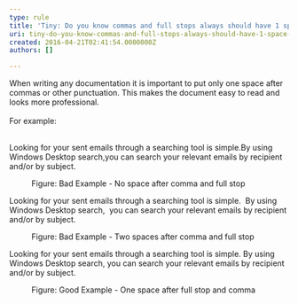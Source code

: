 ```yaml
---
type: rule
title: 'Tiny: Do you know commas and full stops always should have 1 space after them?'
uri: tiny-do-you-know-commas-and-full-stops-always-should-have-1-space-after-them
created: 2016-04-21T02:41:54.0000000Z
authors: []

---
```




<span class='intro'> <div>When writing any documentation it is important to put only one&#160;space after commas or other punctuation. This makes the document easy to read and looks more professional.<br><br></div><div>For example&#58;</div><div><br></div> </span>

<p class="ssw15-rteElement-GreyBox">​Looking for your sent emails through a searching tool is simple.By using Windows Desktop search,you can search your relevant emails by recipient and/or by subject.</p><dd class="ssw15-rteElement-FigureBad">Figure&#58; Bad Example - No space after comma and full stop</dd><p class="ssw15-rteElement-GreyBox">Looking for your sent emails through a searching tool is simple. &#160;By using Windows Desktop search,&#160;&#160;you can search your relevant emails by recipient and/or by subject. &#160;</p><dd class="ssw15-rteElement-FigureBad">Figure&#58; Bad Example - Two spaces after comma and full stop</dd><p class="ssw15-rteElement-GreyBox">Looking for your sent emails through a searching tool is simple. By using Windows Desktop search, you can search your relevant emails by recipient and/or by subject.</p><dd class="ssw15-rteElement-FigureGood">Figure&#58; Good Example - One space after full stop and comma</dd>



